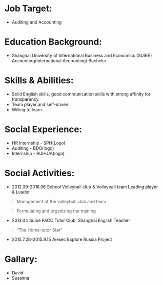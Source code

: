 # Job Target:
-	Auditing and Accounting

# Education Background:
-	Shanghai University of International Business and Economics (SUIBE) Accounting(International Accounting) Bachelor

# Skills & Abilities:
-	Solid English skills, good communication skills with strong affinity for transparency.
-	Team player and self-driven.
-	Willing to learn.


# Social Experience:
-	HR Internship - SPH(Logo)
-	Auditing - BDO(logo)
-	Internship - RUIHUA(logo)

# Social Activities:
-	2012.09-2016.06 School Volleyball club & Volleyball team Leading player & Leader

>	Management of the volleyball club and team

>	Formulating and organizing the training

-	2013.04 Suibe PACC Tutor Club, Shanghai English Teacher

>	“The Home-tutor Star”

-	2015.7.28-2015.9.15 Aiesec Explore Russia Project

# Gallary:
-	David
-	Susanna  
